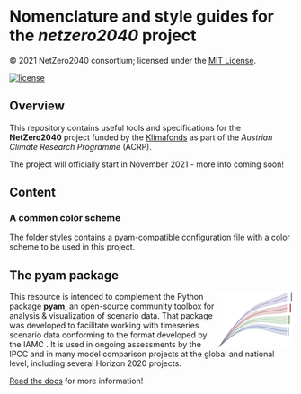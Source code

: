 # Nomenclature and style guides for the *netzero2040* project

© 2021 NetZero2040 consortium; licensed under the [MIT License](LICENSE).

[![license](https://img.shields.io/github/license/NetZero2040/NetZero2040)](https://github.com/NetZero2040/NetZero2040/blob/main/LICENSE)

## Overview

This repository contains useful tools and specifications for the **NetZero2040** project
funded by the [Klimafonds](https://www.klimafonds.gv.at) as part of the
*Austrian Climate Research Programme* (ACRP).

The project will officially start in November 2021 - more info coming soon!

## Content

### A common color scheme

The folder [styles](styles) contains a pyam-compatible configuration file
with a color scheme to be used in this project.

## The pyam package

<img src="./_static/pyam-logo.png" width="133" height="100" align="right" alt="pyam logo" />

This resource is intended to complement the Python package **pyam**,
an open-source community toolbox for analysis & visualization of scenario data.
That package was developed to facilitate working with timeseries scenario data
conforming to the format developed by the IAMC .
It is used in ongoing assessments by the IPCC and in many model comparison
projects at the global and national level, including several Horizon 2020 projects.

[Read the docs](https://pyam-iamc.readthedocs.io) for more information!
